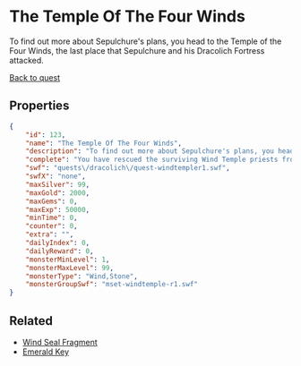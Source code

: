 # The Temple Of The Four Winds

To find out more about Sepulchure's plans, you head to the Temple of the Four Winds, the last place that Sepulchure and his Dracolich Fortress attacked.

[Back to quest](../quests.md)

## Properties

```json
{
    "id": 123,
    "name": "The Temple Of The Four Winds",
    "description": "To find out more about Sepulchure's plans, you head to the Temple of the Four Winds, the last place that Sepulchure and his Dracolich Fortress attacked.",
    "complete": "You have rescued the surviving Wind Temple priests from invading monsters, and in return you've gotten a lot more information about Sepulchure and the Dragon Boxes.",
    "swf": "quests\/dracolich\/quest-windtempler1.swf",
    "swfX": "none",
    "maxSilver": 99,
    "maxGold": 2000,
    "maxGems": 0,
    "maxExp": 50000,
    "minTime": 0,
    "counter": 0,
    "extra": "",
    "dailyIndex": 0,
    "dailyReward": 0,
    "monsterMinLevel": 1,
    "monsterMaxLevel": 99,
    "monsterType": "Wind,Stone",
    "monsterGroupSwf": "mset-windtemple-r1.swf"
}
```

## Related

- [Wind Seal Fragment](../items/817-wind-seal-fragment.md)
- [Emerald Key](../items/15628-emerald-key.md)

